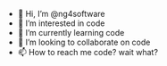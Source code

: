 - 👋 Hi, I’m @ng4software
- 👀 I’m interested in code
- 🌱 I’m currently learning code 
- 💞️ I’m looking to collaborate on code
- 📫 How to reach me code? wait what?
